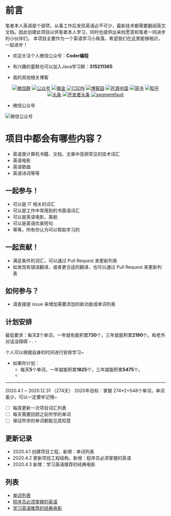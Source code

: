 # 前言

笔者本人英语是个弱项，从事工作后发现英语必不可少，最新技术都需要翻阅英文文档。因此创建此项目以供笔者本人学习，同时也提供出来给愿意和笔者一同进步的小伙伴们。
本项目主要作为一个英语学习小角落，希望我们在这里能够相识，一起进步！

- 欢迎关注个人微信公众号：**Coder编程**
- 有兴趣的童鞋也可以加入Java学习群：**315211365**

- 我的其他相关博客

<p align="center">
  <a href="#公众号"><img src="https://img.shields.io/badge/weChat-微信群-blue.svg" alt="微信群"target="_Blank"></a>
  <a href="#公众号"><img src="https://img.shields.io/badge/%E5%85%AC%E4%BC%97%E5%8F%B7-Coder%E7%BC%96%E7%A8%8B-lightgrey.svg" alt="公众号" target="_Blank"></a>
  <a href="https://juejin.im/user/5c8863a9e51d45346459983c/posts"><img src="https://img.shields.io/badge/juejin-掘金-blue.svg" alt="掘金" target="_Blank"></a>
  <a href="https://blog.csdn.net/Michael_HM"><img src="https://img.shields.io/badge/csdn-CSDN-red.svg" alt="CSDN" target="_Blank"></a>
  <a href="https://www.cnblogs.com/coder-programming/"><img src="https://img.shields.io/badge/cnblogs-博客园-important.svg" alt="博客园" target="_Blank"></a>
  <a href="https://my.oschina.net/u/4096176"><img src="https://img.shields.io/badge/oschina-开源中国-green" alt="开源中国" target="_Blank"></a>
  <a href="https://www.jianshu.com/u/4314597216ea"><img src="https://img.shields.io/badge/jianshu-简书-critical" alt="简书" target="_Blank"></a>
  <a href="https://www.zhihu.com/people/mai-zhu-ru-guo-you-teng-64"><img src="https://img.shields.io/badge/zhihu-知乎-informational" alt="知乎" target="_Blank"></a>
  <a href="https://www.toutiao.com/c/user/52399840619/#mid=1571772641794050"><img src="https://img.shields.io/badge/toutiao-头条-important.svg" alt="头条" target="_Blank"></a>
  <a href="https://toutiao.io/u/527654"><img src="https://img.shields.io/badge/开发者头条-critical" alt="开发者头条" target="_Blank"></a>
  <a href="https://segmentfault.com/u/520coder"><img src="https://img.shields.io/badge/SegmentFault-informational" alt="segmentfault" target="_Blank"></a>
</p>

- 微信公众号

![微信公众号](https://upload-images.jianshu.io/upload_images/7326374-0c9d0fbd2c954edb.png?imageMogr2/auto-orient/strip%7CimageView2/2/w/1240)


# 项目中都会有哪些内容？

- 英语类计算机书籍、文档、文章中高频常见的技术词汇
- 英语电影
- 英语歌曲
- 英语诗词等等


## 一起参与！

- 可以是 IT 相关的词汇
- 可以是工作中常用到的书面语词汇
- 可以是英语电影，美剧
- 可以是英语优美短句
- 等等，所有你认为可以帮助学习的


## 一起贡献！

- 满足条件的词汇，可以通过 Pull Request 来更新列表
- 如发现有错误翻译，或者更合适的翻译，也可以通过 Pull Request 来更新列表

## 如何参与？

- 请直接提 issue 来增加需要添加的新功能或单词列表

## 计划安排


最低要求：每天**2**个单词，一年就有能积累**730**个，三年就能积累**2190**个。和老外对话没障碍 - . -


个人可以根据自身的时间进行安排学习~

- 如果你计划：
    - 每天**5**个单词，一年就能积累**1825**个，三年就能积累**5475**个。
    -

---

2020.4.1 ~ 2020.12.31 （274天） 
2020年目标：掌握 274*2=548个单词，单词虽少，可以一定要牢记哦~

- [ ] 每周更新一次项目词汇列表
- [ ] 每天需要回顾之前所学的单词
- [ ] 保证所学的单词都能见其知意

## 更新记录

- 2020.4.1 创建项目工程，新增：单词列表
- 2020.4.2 更新项目工程结构，新增：程序员必须掌握的英语
- 2020.4.3 新增：学习英语推荐的经典电影

## 列表

- [单词列表](WordList.md)
- [程序员必须掌握的英语](ProgrammersMustKnowWords.md)
- [学习英语推荐的经典电影](EnglishMovies.md)